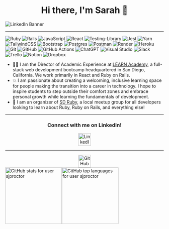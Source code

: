 <h1 align="center">Hi there, I'm Sarah 👋</h1>

![LinkedIn Banner](https://github.com/sjproctor/sjproctor/assets/42073869/9d7d2d55-be0a-48e5-a1db-56ba2caabdb5)

---
![Ruby](https://img.shields.io/badge/ruby-%23CC342D.svg?style=for-the-badge&logo=ruby&logoColor=white)
![Rails](https://img.shields.io/badge/rails-%23CC0000.svg?style=for-the-badge&logo=ruby-on-rails&logoColor=white) 
![JavaScript](https://img.shields.io/badge/javascript-%23323330.svg?style=for-the-badge&logo=javascript&logoColor=%23F7DF1E)
![React](https://img.shields.io/badge/react-%2320232a.svg?style=for-the-badge&logo=react&logoColor=%2361DAFB)
![Testing-Library](https://img.shields.io/badge/-TestingLibrary-%23E33332?style=for-the-badge&logo=testing-library&logoColor=white)
![Jest](https://img.shields.io/badge/-jest-%23C21325?style=for-the-badge&logo=jest&logoColor=white)
![Yarn](https://img.shields.io/badge/yarn-%232C8EBB.svg?style=for-the-badge&logo=yarn&logoColor=white)
![TailwindCSS](https://img.shields.io/badge/tailwindcss-%2338B2AC.svg?style=for-the-badge&logo=tailwind-css&logoColor=white)
![Bootstrap](https://img.shields.io/badge/bootstrap-%238511FA.svg?style=for-the-badge&logo=bootstrap&logoColor=white)
![Postgres](https://img.shields.io/badge/postgres-%23316192.svg?style=for-the-badge&logo=postgresql&logoColor=white)
![Postman](https://img.shields.io/badge/Postman-FF6C37?style=for-the-badge&logo=postman&logoColor=white)
![Render](https://img.shields.io/badge/Render-%46E3B7.svg?style=for-the-badge&logo=render&logoColor=white)
![Heroku](https://img.shields.io/badge/heroku-%23430098.svg?style=for-the-badge&logo=heroku&logoColor=white)
![Git](https://img.shields.io/badge/git-%23F05033.svg?style=for-the-badge&logo=git&logoColor=white)
![GitHub](https://img.shields.io/badge/github-%23121011.svg?style=for-the-badge&logo=github&logoColor=white)
![GitHub Actions](https://img.shields.io/badge/github%20actions-%232671E5.svg?style=for-the-badge&logo=githubactions&logoColor=white)
![ChatGPT](https://img.shields.io/badge/chatGPT-74aa9c?style=for-the-badge&logo=openai&logoColor=white)
![Visual Studio](https://img.shields.io/badge/Visual%20Studio-5C2D91.svg?style=for-the-badge&logo=visual-studio&logoColor=white)
![Slack](https://img.shields.io/badge/Slack-4A154B?style=for-the-badge&logo=slack&logoColor=white)
![Trello](https://img.shields.io/badge/Trello-%23026AA7.svg?style=for-the-badge&logo=Trello&logoColor=white)
![Notion](https://img.shields.io/badge/Notion-%23000000.svg?style=for-the-badge&logo=notion&logoColor=white)
![Dropbox](https://img.shields.io/badge/Dropbox-%233B4D98.svg?style=for-the-badge&logo=Dropbox&logoColor=white)

- 👩‍💻 I am the Director of Academic Experience at [LEARN Academy](https://learnacademy.org/), a full-stack web development bootcamp headquartered in San Diego, California. We work primarily in React and Ruby on Rails.  
- 💥 I am passionate about creating a welcoming, inclusive learning space for people making the transition into a career in technology. I hope to inspire students to step outside their comfort zones and embrace personal growth while learning the fundamentals of development.  
- 👥 I am an organizer of [SD Ruby](https://www.meetup.com/sdruby/), a local meetup group for all developers looking to learn about Ruby, Ruby on Rails, and everything else!

---

<h3 align="center">Connect with me on LinkedIn!</h3>
<div align="center">
  <a href="https://www.linkedin.com/in/sarahproctor-dev">
    <img src="https://i.stack.imgur.com/gVE0j.png" alt="LinkedIn logo" height="40em" />
  </a>
</div>

---

<div align="center">
  <img src="https://encrypted-tbn0.gstatic.com/images?q=tbn:ANd9GcSdg5GJIdzwhDijt5onm-FoHRLu3vB6JKZEuuE_7pxSgS8nEA3C8y8b4-iuP9Ga-IzV2lY&usqp=CAU" alt="GitHub Octocat logo" height="40em" />
</div>

<div style="display: flex;">
  <img height="180em" src="https://github-readme-stats.vercel.app/api?username=sjproctor&show_icons=true&hide_border=true&&count_private=true&include_all_commits=true" alt="GitHub stats for user sjproctor" />
  <img height="180em" src="https://github-readme-stats.vercel.app/api/top-langs/?username=sjproctor&theme=tokyonight" alt="GitHub top languages for user sjproctor" />
</div>
